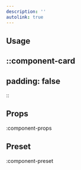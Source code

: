 ```yaml
---
description: ''
autolink: true
---
```


## Usage

::component-card
---
padding: false
---
::

## Props

:component-props

## Preset

:component-preset
